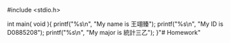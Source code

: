 #include <stdio.h>

int main( void ){
    printf("%s\n", "My name is 王翊臻");
    printf("%s\n", "My ID is D0885208");
    printf("%s\n", "My major is 統計三乙");
}"# Homework" 
